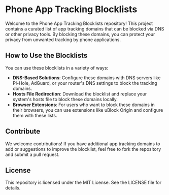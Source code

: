 # Phone App Tracking Blocklists

Welcome to the Phone App Tracking Blocklists repository! This project contains a curated list of app tracking domains that can be blocked via DNS or other privacy tools. By blocking these domains, you can protect your privacy from unwanted tracking by phone applications.

## How to Use the Blocklists

You can use these blocklists in a variety of ways:

- **DNS-Based Solutions**: Configure these domains with DNS servers like Pi-Hole, AdGuard, or your router's DNS settings to block the tracking domains.
- **Hosts File Redirection**: Download the blocklist and replace your system's hosts file to block these domains locally.
- **Browser Extensions**: For users who want to block these domains in their browsers, you can use extensions like uBlock Origin and configure them with these lists.

## Contribute

We welcome contributions! If you have additional app tracking domains to add or suggestions to improve the blocklist, feel free to fork the repository and submit a pull request.

## License

This repository is licensed under the MIT License. See the LICENSE file for details.

